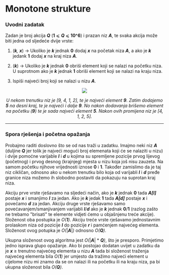 # Monotone strukture

### Uvodni zadatak
Zadan je broj akcija _**Q**_ (**1** ⩽ _**Q**_ ⩽ **10^6**) i prazan niz _**A**_, te svaka akcija može biti jedna od sljedeće dvije vrste:

1) (_**k**, **x**_) → Ukoliko je _**k**_ jednak **0** dodaj _**x**_ na početak niza _**A**_, a ako je _**k**_ jedank **1** dodaj _**x**_ na kraj niza _**A**_.

2) (_**k**_) → Ukoliko je _**k**_ jednak **0** obriši element koji se nalazi na početku niza. U suprotnom ako je _**k**_ jednak **1** obriši element koji se nalazi
na kraju niza. 

3) Ispiši najveći broj koji se nalazi u nizu _**A**_.
<p align="center">
  <img src="https://crompetitive.github.io/blog/assets/mono_uvod_skica.png" />
</p>
<p align="center"> <i> U nekom trenutku niz je [9, 4, 1, 2], te je najveći element <b>9</b>. Zatim dodajemo <b>5</b> na desni kraj, te je najveći i dalje <b>9</b>. No nakon dodavanja
brišemo element na početku (<b>9</b>) te je sada najveći element <b>5</b>. Nakon ovih promijena niz je [4, 1, 2, 5]. </i> </p>

---
### Spora rješenja i početna opažanja 
Probajmo raditi doslovno što se od nas traži u zadatku. Imajmo neki niz _**A**_ (duljine _**Q**_ jer tolik je najveći mogući broj elemenata koji će se nalaziti u nizu) i dvije pomoćne 
varijable _**l**_ i _**d**_ u kojima su spremljene pozicije prvog lijevog (početnog) i prvog desnog (krajnjeg) mjesta u nizu koja još nisu zauzeta. Na samom početku njihove 
vrijednosti iznose **0** i **1**. Također zamislimo da je taj niz cikličan, odnosno ako u nekom trenutku bilo koja od varijabli _**l**_ i _**d**_ pređe granice niza možemo ih 
slobodno postaviti da pokazuju na suprotan kraj niza.
  
Akciju prve vrste rješavamo na sljedeći način, ako je _**k**_ jednak **0** tada _**A[l]**_ postaje _**x**_ i smanjimo _**l**_ za jedan. Ako je _**k**_ jedak **1** tada _**A[d]**_ 
postaje _**x**_ i povećamo _**d**_ za jedan. Akciju druge vrste rješavamo samo povećavanjem/smanjivanjem varijabli _**l**_/_**d**_ ako je _**k**_ jednak **0**/**1** (razlog zašto ne trebamo
"brisati" te elemente vidjeti ćemo u objašnjenu treće akcije). Složenost oba postupka je _O(**1**)_. Akciju treće vrste rješavamo jednostavnim prolaskom niza od pozicije _**l**_ do pozicije 
_**r**_ i pamćenjem najvećeg elementa. Složenost ovog potupka je _O(_|_**A**_|_)_ odnosno _O(**Q**)_. 

Ukupna složenost ovog algoritma jest _O(_|_**A**_| * _**Q**)_, što je presporo. Primjetimo jedno isprava glupo opažanje. Ako bi postojao dodatan uvijet u zadatku da je _**x**_ ≥ trenutno 
najvećeg elementa u nizu _**A**_ tada bi složenost traženja najvećeg elementa bila _O(**1**)_ jer umjesto da tražimo najveći element u cijelome nizu mi znamo da se on nalazi ili na početku 
ili na kraju niza, pa bi ukupna složenost bila _O(**Q**)_. 
